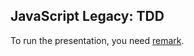 JavaScript Legacy: TDD
----------------------

To run the presentation, you need [remark][remark].


[remark]:https://github.com/gnab/remark
